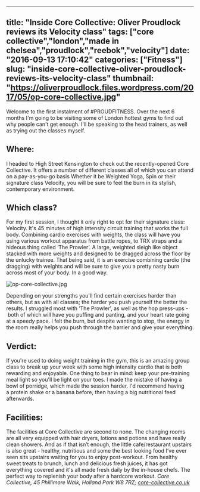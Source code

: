 
---
title: "Inside Core Collective: Oliver Proudlock reviews its Velocity class"
tags: ["core collective","london","made in chelsea","proudlock","reebok","velocity"]
date: "2016-09-13 17:10:42"
categories: ["Fitness"]
slug: "inside-core-collective-oliver-proudlock-reviews-its-velocity-class"
thumbnail: "https://oliverproudlock.files.wordpress.com/2017/05/op-core-collective.jpg"
---

Welcome to the first instalment of #PROUDFITNESS. Over the next 6 months I'm going to be visiting some of London hottest gyms to find out why people can't get enough. I'll be speaking to the head trainers, as well as trying out the classes myself.

## Where:

I headed to High Street Kensington to check out the recently-opened Core Collective. It offers a number of different classes all of which you can attend on a pay-as-you-go basis Whether it be Weighted Yoga, Spin or their signature class Velocity, you will be sure to feel the burn in its stylish, contemporary environment.

## Which class?

For my first session, I thought it only right to opt for their signature class: Velocity. It's 45 minutes of high intensity circuit training that works the full body. Combining cardio exercises with weights, the class will have you using various workout apparatus from battle ropes, to TRX straps and a hideous thing called ‘The Prowler’. A large, weighted sleigh like object stacked with more weights and designed to be dragged across the floor by the unlucky trainee. That being said, it is an exercise combining cardio (the dragging) with weights and will be sure to give you a pretty nasty burn across most of your body. In a good way.

![op-core-collective.jpg](https://static.standard.co.uk/s3fs-public/styles/story_medium/public/thumbnails/image/2016/09/13/17/op-core-collective.jpg "Oliver on the TRX ropes")



Depending on your strengths you'll find certain exercises harder than others, but as with all classes; the harder you push yourself the better the results. I struggled most with ‘The Prowler’, as well as the hop press-ups - both of which will have you puffing and panting, and your heart rate going at a speedy pace. I felt the burn, but despite wanting to stop, the energy in the room really helps you push through the barrier and give your everything.

## Verdict:

If you're used to doing weight training in the gym, this is an amazing group class to break up your week with some high intensity cardio that is both rewarding and enjoyable. One thing to bear in mind: keep your pre-training meal light so you'll be light on your toes. I made the mistake of having a bowl of porridge, which made the session harder. I'd recommend having a protein shake or a banana before, then having a big nutritional feed afterwards.

## Facilities:

The facilities at Core Collective are second to none. The changing rooms are all very equipped with hair dryers, lotions and potions and have really clean showers. And as if that isn’t enough, the little cafe/restaurant upstairs is also great - healthy, nutritious and some the best looking food I’ve ever seen sits upstairs waiting for you to enjoy post-workout. From healthy sweet treats to brunch, lunch and delicious fresh juices, it has got everything covered and it's all made fresh daily by the in-house chefs. The perfect way to replenish your body after a hardcore workout. _Core Collective, 45 Phillimore Walk, Holland Park W8 7RZ; [core-collective.co.uk](https://core-collective.co.uk/)_